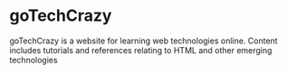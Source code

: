 # goTechCrazy
goTechCrazy is a website for learning web technologies online. Content includes tutorials and references relating to HTML and other emerging technologies
